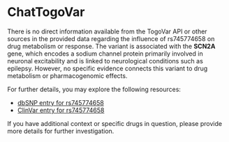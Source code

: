 # ChatTogoVar

There is no direct information available from the TogoVar API or other sources in the provided data regarding the influence of rs745774658 on drug metabolism or response. The variant is associated with the **SCN2A** gene, which encodes a sodium channel protein primarily involved in neuronal excitability and is linked to neurological conditions such as epilepsy. However, no specific evidence connects this variant to drug metabolism or pharmacogenomic effects.

For further details, you may explore the following resources:
- [dbSNP entry for rs745774658](https://identifiers.org/dbsnp/rs745774658)
- [ClinVar entry for rs745774658](https://www.ncbi.nlm.nih.gov/clinvar/variation/452471)

If you have additional context or specific drugs in question, please provide more details for further investigation.